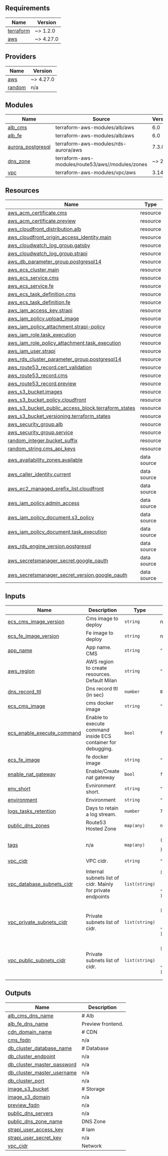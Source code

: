 ## Requirements

| Name | Version |
|------|---------|
| <a name="requirement_terraform"></a> [terraform](#requirement\_terraform) | ~> 1.2.0 |
| <a name="requirement_aws"></a> [aws](#requirement\_aws) | ~> 4.27.0 |

## Providers

| Name | Version |
|------|---------|
| <a name="provider_aws"></a> [aws](#provider\_aws) | ~> 4.27.0 |
| <a name="provider_random"></a> [random](#provider\_random) | n/a |

## Modules

| Name | Source | Version |
|------|--------|---------|
| <a name="module_alb_cms"></a> [alb\_cms](#module\_alb\_cms) | terraform-aws-modules/alb/aws | 6.0 |
| <a name="module_alb_fe"></a> [alb\_fe](#module\_alb\_fe) | terraform-aws-modules/alb/aws | 6.0 |
| <a name="module_aurora_postgresql"></a> [aurora\_postgresql](#module\_aurora\_postgresql) | terraform-aws-modules/rds-aurora/aws | 7.3.0 |
| <a name="module_dns_zone"></a> [dns\_zone](#module\_dns\_zone) | terraform-aws-modules/route53/aws//modules/zones | ~> 2.0 |
| <a name="module_vpc"></a> [vpc](#module\_vpc) | terraform-aws-modules/vpc/aws | 3.14.2 |

## Resources

| Name | Type |
|------|------|
| [aws_acm_certificate.cms](https://registry.terraform.io/providers/hashicorp/aws/latest/docs/resources/acm_certificate) | resource |
| [aws_acm_certificate.preview](https://registry.terraform.io/providers/hashicorp/aws/latest/docs/resources/acm_certificate) | resource |
| [aws_cloudfront_distribution.alb](https://registry.terraform.io/providers/hashicorp/aws/latest/docs/resources/cloudfront_distribution) | resource |
| [aws_cloudfront_origin_access_identity.main](https://registry.terraform.io/providers/hashicorp/aws/latest/docs/resources/cloudfront_origin_access_identity) | resource |
| [aws_cloudwatch_log_group.gatsby](https://registry.terraform.io/providers/hashicorp/aws/latest/docs/resources/cloudwatch_log_group) | resource |
| [aws_cloudwatch_log_group.strapi](https://registry.terraform.io/providers/hashicorp/aws/latest/docs/resources/cloudwatch_log_group) | resource |
| [aws_db_parameter_group.postgresql14](https://registry.terraform.io/providers/hashicorp/aws/latest/docs/resources/db_parameter_group) | resource |
| [aws_ecs_cluster.main](https://registry.terraform.io/providers/hashicorp/aws/latest/docs/resources/ecs_cluster) | resource |
| [aws_ecs_service.cms](https://registry.terraform.io/providers/hashicorp/aws/latest/docs/resources/ecs_service) | resource |
| [aws_ecs_service.fe](https://registry.terraform.io/providers/hashicorp/aws/latest/docs/resources/ecs_service) | resource |
| [aws_ecs_task_definition.cms](https://registry.terraform.io/providers/hashicorp/aws/latest/docs/resources/ecs_task_definition) | resource |
| [aws_ecs_task_definition.fe](https://registry.terraform.io/providers/hashicorp/aws/latest/docs/resources/ecs_task_definition) | resource |
| [aws_iam_access_key.strapi](https://registry.terraform.io/providers/hashicorp/aws/latest/docs/resources/iam_access_key) | resource |
| [aws_iam_policy.upload_image](https://registry.terraform.io/providers/hashicorp/aws/latest/docs/resources/iam_policy) | resource |
| [aws_iam_policy_attachment.strapi-policy](https://registry.terraform.io/providers/hashicorp/aws/latest/docs/resources/iam_policy_attachment) | resource |
| [aws_iam_role.task_execution](https://registry.terraform.io/providers/hashicorp/aws/latest/docs/resources/iam_role) | resource |
| [aws_iam_role_policy_attachment.task_execution](https://registry.terraform.io/providers/hashicorp/aws/latest/docs/resources/iam_role_policy_attachment) | resource |
| [aws_iam_user.strapi](https://registry.terraform.io/providers/hashicorp/aws/latest/docs/resources/iam_user) | resource |
| [aws_rds_cluster_parameter_group.postgresql14](https://registry.terraform.io/providers/hashicorp/aws/latest/docs/resources/rds_cluster_parameter_group) | resource |
| [aws_route53_record.cert_validation](https://registry.terraform.io/providers/hashicorp/aws/latest/docs/resources/route53_record) | resource |
| [aws_route53_record.cms](https://registry.terraform.io/providers/hashicorp/aws/latest/docs/resources/route53_record) | resource |
| [aws_route53_record.preview](https://registry.terraform.io/providers/hashicorp/aws/latest/docs/resources/route53_record) | resource |
| [aws_s3_bucket.images](https://registry.terraform.io/providers/hashicorp/aws/latest/docs/resources/s3_bucket) | resource |
| [aws_s3_bucket_policy.cloudfront](https://registry.terraform.io/providers/hashicorp/aws/latest/docs/resources/s3_bucket_policy) | resource |
| [aws_s3_bucket_public_access_block.terraform_states](https://registry.terraform.io/providers/hashicorp/aws/latest/docs/resources/s3_bucket_public_access_block) | resource |
| [aws_s3_bucket_versioning.terraform_states](https://registry.terraform.io/providers/hashicorp/aws/latest/docs/resources/s3_bucket_versioning) | resource |
| [aws_security_group.alb](https://registry.terraform.io/providers/hashicorp/aws/latest/docs/resources/security_group) | resource |
| [aws_security_group.service](https://registry.terraform.io/providers/hashicorp/aws/latest/docs/resources/security_group) | resource |
| [random_integer.bucket_suffix](https://registry.terraform.io/providers/hashicorp/random/latest/docs/resources/integer) | resource |
| [random_string.cms_api_keys](https://registry.terraform.io/providers/hashicorp/random/latest/docs/resources/string) | resource |
| [aws_availability_zones.available](https://registry.terraform.io/providers/hashicorp/aws/latest/docs/data-sources/availability_zones) | data source |
| [aws_caller_identity.current](https://registry.terraform.io/providers/hashicorp/aws/latest/docs/data-sources/caller_identity) | data source |
| [aws_ec2_managed_prefix_list.cloudfront](https://registry.terraform.io/providers/hashicorp/aws/latest/docs/data-sources/ec2_managed_prefix_list) | data source |
| [aws_iam_policy.admin_access](https://registry.terraform.io/providers/hashicorp/aws/latest/docs/data-sources/iam_policy) | data source |
| [aws_iam_policy_document.s3_policy](https://registry.terraform.io/providers/hashicorp/aws/latest/docs/data-sources/iam_policy_document) | data source |
| [aws_iam_policy_document.task_execution](https://registry.terraform.io/providers/hashicorp/aws/latest/docs/data-sources/iam_policy_document) | data source |
| [aws_rds_engine_version.postgresql](https://registry.terraform.io/providers/hashicorp/aws/latest/docs/data-sources/rds_engine_version) | data source |
| [aws_secretsmanager_secret.google_oauth](https://registry.terraform.io/providers/hashicorp/aws/latest/docs/data-sources/secretsmanager_secret) | data source |
| [aws_secretsmanager_secret_version.google_oauth](https://registry.terraform.io/providers/hashicorp/aws/latest/docs/data-sources/secretsmanager_secret_version) | data source |

## Inputs

| Name | Description | Type | Default | Required |
|------|-------------|------|---------|:--------:|
| <a name="input_ecs_cms_image_version"></a> [ecs\_cms\_image\_version](#input\_ecs\_cms\_image\_version) | Cms image to deploy | `string` | n/a | yes |
| <a name="input_ecs_fe_image_version"></a> [ecs\_fe\_image\_version](#input\_ecs\_fe\_image\_version) | Fe image to deploy | `string` | n/a | yes |
| <a name="input_app_name"></a> [app\_name](#input\_app\_name) | App name. CMS | `string` | `"cms"` | no |
| <a name="input_aws_region"></a> [aws\_region](#input\_aws\_region) | AWS region to create resources. Default Milan | `string` | `"eu-south-1"` | no |
| <a name="input_dns_record_ttl"></a> [dns\_record\_ttl](#input\_dns\_record\_ttl) | Dns record ttl (in sec) | `number` | `86400` | no |
| <a name="input_ecs_cms_image"></a> [ecs\_cms\_image](#input\_ecs\_cms\_image) | cms docker image | `string` | `"ghcr.io/pagopa/cms-pn-backend"` | no |
| <a name="input_ecs_enable_execute_command"></a> [ecs\_enable\_execute\_command](#input\_ecs\_enable\_execute\_command) | Enable to execute command inside ECS container for debugging. | `bool` | `false` | no |
| <a name="input_ecs_fe_image"></a> [ecs\_fe\_image](#input\_ecs\_fe\_image) | fe docker image | `string` | `"ghcr.io/pagopa/notifichedigitali.pagopa.it"` | no |
| <a name="input_enable_nat_gateway"></a> [enable\_nat\_gateway](#input\_enable\_nat\_gateway) | Enable/Create nat gateway | `bool` | `false` | no |
| <a name="input_env_short"></a> [env\_short](#input\_env\_short) | Evnironment short. | `string` | `"d"` | no |
| <a name="input_environment"></a> [environment](#input\_environment) | Environment | `string` | `"dev"` | no |
| <a name="input_logs_tasks_retention"></a> [logs\_tasks\_retention](#input\_logs\_tasks\_retention) | Days to retain a log stream. | `number` | `7` | no |
| <a name="input_public_dns_zones"></a> [public\_dns\_zones](#input\_public\_dns\_zones) | Route53 Hosted Zone | `map(any)` | `null` | no |
| <a name="input_tags"></a> [tags](#input\_tags) | n/a | `map(any)` | <pre>{<br>  "CreatedBy": "Terraform"<br>}</pre> | no |
| <a name="input_vpc_cidr"></a> [vpc\_cidr](#input\_vpc\_cidr) | VPC cidr. | `string` | `"10.0.0.0/16"` | no |
| <a name="input_vpc_database_subnets_cidr"></a> [vpc\_database\_subnets\_cidr](#input\_vpc\_database\_subnets\_cidr) | Internal subnets list of cidr. Mainly for private endpoints | `list(string)` | <pre>[<br>  "10.0.201.0/24",<br>  "10.0.202.0/24",<br>  "10.0.203.0/24"<br>]</pre> | no |
| <a name="input_vpc_private_subnets_cidr"></a> [vpc\_private\_subnets\_cidr](#input\_vpc\_private\_subnets\_cidr) | Private subnets list of cidr. | `list(string)` | <pre>[<br>  "10.0.1.0/24",<br>  "10.0.2.0/24",<br>  "10.0.3.0/24"<br>]</pre> | no |
| <a name="input_vpc_public_subnets_cidr"></a> [vpc\_public\_subnets\_cidr](#input\_vpc\_public\_subnets\_cidr) | Private subnets list of cidr. | `list(string)` | <pre>[<br>  "10.0.101.0/24",<br>  "10.0.102.0/24",<br>  "10.0.103.0/24"<br>]</pre> | no |

## Outputs

| Name | Description |
|------|-------------|
| <a name="output_alb_cms_dns_name"></a> [alb\_cms\_dns\_name](#output\_alb\_cms\_dns\_name) | # Alb |
| <a name="output_alb_fe_dns_name"></a> [alb\_fe\_dns\_name](#output\_alb\_fe\_dns\_name) | Preview frontend. |
| <a name="output_cdn_domain_name"></a> [cdn\_domain\_name](#output\_cdn\_domain\_name) | # CDN |
| <a name="output_cms_fqdn"></a> [cms\_fqdn](#output\_cms\_fqdn) | n/a |
| <a name="output_db_cluster_database_name"></a> [db\_cluster\_database\_name](#output\_db\_cluster\_database\_name) | # Database |
| <a name="output_db_cluster_endpoint"></a> [db\_cluster\_endpoint](#output\_db\_cluster\_endpoint) | n/a |
| <a name="output_db_cluster_master_password"></a> [db\_cluster\_master\_password](#output\_db\_cluster\_master\_password) | n/a |
| <a name="output_db_cluster_master_username"></a> [db\_cluster\_master\_username](#output\_db\_cluster\_master\_username) | n/a |
| <a name="output_db_cluster_port"></a> [db\_cluster\_port](#output\_db\_cluster\_port) | n/a |
| <a name="output_image_s3_bucket"></a> [image\_s3\_bucket](#output\_image\_s3\_bucket) | # Storage |
| <a name="output_image_s3_domain"></a> [image\_s3\_domain](#output\_image\_s3\_domain) | n/a |
| <a name="output_preview_fqdn"></a> [preview\_fqdn](#output\_preview\_fqdn) | n/a |
| <a name="output_public_dns_servers"></a> [public\_dns\_servers](#output\_public\_dns\_servers) | n/a |
| <a name="output_public_dns_zone_name"></a> [public\_dns\_zone\_name](#output\_public\_dns\_zone\_name) | DNS Zone |
| <a name="output_strapi_user_access_key"></a> [strapi\_user\_access\_key](#output\_strapi\_user\_access\_key) | # Iam |
| <a name="output_strapi_user_secret_key"></a> [strapi\_user\_secret\_key](#output\_strapi\_user\_secret\_key) | n/a |
| <a name="output_vpc_cidr"></a> [vpc\_cidr](#output\_vpc\_cidr) | Network |

